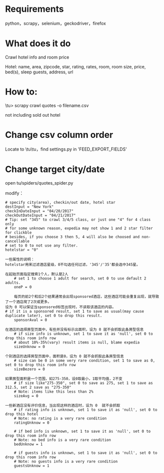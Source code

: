 # Requirements
python，scrapy，selenium，geckodriver，firefox

# What does it do
Crawl hotel info and room price

Hotel: name, area, zipcode, star, rating, rates, room, room size, price, bed(s), sleep guests, address, url

# How to:
\tu> scrapy crawl quotes -o filename.csv

not including sold out hotel

# Change csv column order
Locate to \tu\tu，find settings.py
in 'FEED_EXPORT_FIELDS'

# Change target city/date
open tu/spiders/quotes_spider.py
	
modify：

    # specify city(area), checkin/out date, hotel star
    destInput = "New York"
    checkInDateInput = "04/20/2017"
    checkOutDateInput = "04/21/2017"
    # Tip: set "345" to crawl 3/4/5 class, or just one "4" for 4 class only
    # for some unknown reason, expedia may not show 1 and 2 star filter for clickble
    # besides, if you choose 3 then 5, 4 will also be choosed and non-cancellable        
    # set to 0 to not use any filter.
    hotelstar = "0"

	一些属性的说明：
	hotelstar用来过滤酒店星级，0不勾选任何过滤，'345'/'35'都会选中345星。

	在起始页面指定搜索1个人，默认是2人
        # set 1 to choose 1 adult for search, set 0 to use default 2 adults.
        oneP = 0

        每页的前2个和后2个结果通常会出现sponsored酒店，这些酒店可能会重复出现，就导致了一个酒店爬了2次或更多。
	设为 0 可以保证当sponsored标签出现时，不读取该酒店的内容。
	# if it is a sponsored result, set 1 to save as usual(may cause duplicate later), set 0 to drop this result.        
        sponsorAval = 0

	在酒店的选择房型页面中，有些并没有标示出面积，设为 0 就不会抓取此条房型信息
        # if size info is unknown, set 1 to save it as 'null', set 0 to drop this room info row
        # about 10%-35%(vary) result items is null, blame expedia        
        sizeUnknow = 0

	个别酒店的选择房型页面中，面积是0，设为 0 就不会抓取此条房型信息
        # size can be 0 in some very rare condition, set 1 to save as 0, set 0 to drop this room info row
        sizeBezero = 0

	如果房型面积是一个范围，如275-350，设0取最小，1取平均值，2不变
        # if size like"275-350", set 0 to save as 275, set 1 to save as 312.5, set 2 save as "275-350" 
        # Note: items like this less than 2%
        sizeAvg = 0
	
	一些新酒店没有评价信息，当出现这样的酒店时，设为 0  就不会抓取
        # if rating info is unknown, set 1 to save it as 'null', set 0 to drop this hotel
        # Note: no rating is a very rare condition
        ratingUnknow = 0

        # if bed info is unknown, set 1 to save it as 'null', set 0 to drop this room info row
        # Note: no bed info is a very rare condition
        bedUnknow = 1

        # if guests info is unknown, set 1 to save it as 'null', set 0 to drop this room info row
        # Note: no guests info is a very rare condition
        guestsUnknow = 1
